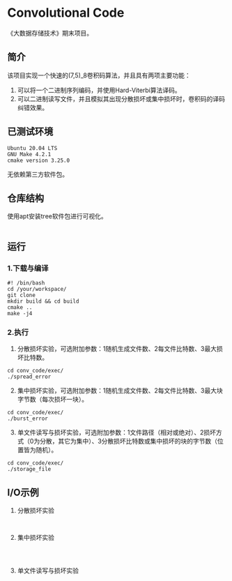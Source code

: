 # Convolutional Code

《大数据存储技术》期末项目。

## 简介
该项目实现一个快速的(7,5)_8卷积码算法，并且具有两项主要功能：
1. 可以将一个二进制序列编码，并使用Hard-Viterbi算法译码。
2. 可以二进制读写文件，并且模拟其出现分散损坏或集中损坏时，卷积码的译码纠错效果。

## 已测试环境
```
Ubuntu 20.04 LTS
GNU Make 4.2.1
cmake version 3.25.0
```
无依赖第三方软件包。

## 仓库结构
使用apt安装tree软件包进行可视化。
```

```

## 运行
### 1.下载与编译
```
#! /bin/bash
cd /your/workspace/
git clone
mkdir build && cd build
cmake ..
make -j4
```

### 2.执行
1. 分散损坏实验，可选附加参数：1随机生成文件数、2每文件比特数、3最大损坏比特数。
```
cd conv_code/exec/
./spread_error
```
2. 集中损坏实验，可选附加参数：1随机生成文件数、2每文件比特数、3最大块字节数（每次损坏一块）。
```
cd conv_code/exec/
./burst_error
```
3. 单文件读写与损坏实验，可选附加参数：1文件路径（相对或绝对）、2损坏方式（0为分散，其它为集中）、3分散损坏比特数或集中损坏的块的字节数（位置皆为随机）。
```
cd conv_code/exec/
./storage_file
```

## I/O示例
1. 分散损坏实验
```


```

2. 集中损坏实验
```



```

3. 单文件读写与损坏实验
```

```
